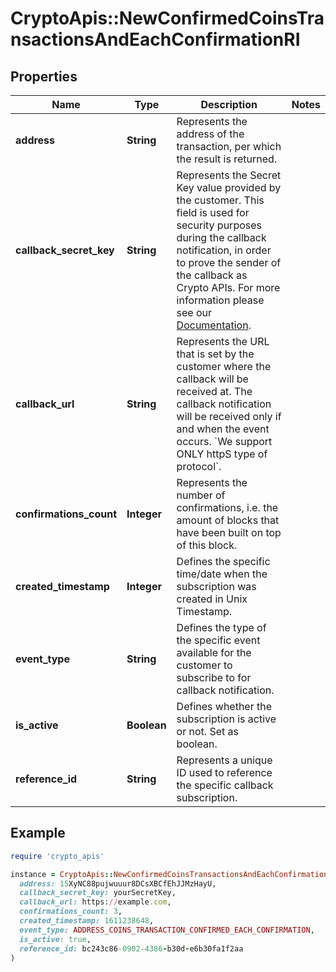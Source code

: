 # CryptoApis::NewConfirmedCoinsTransactionsAndEachConfirmationRI

## Properties

| Name | Type | Description | Notes |
| ---- | ---- | ----------- | ----- |
| **address** | **String** | Represents the address of the transaction, per which the result is returned. |  |
| **callback_secret_key** | **String** | Represents the Secret Key value provided by the customer. This field is used for security purposes during the callback notification, in order to prove the sender of the callback as Crypto APIs. For more information please see our [Documentation](https://developers.cryptoapis.io/technical-documentation/general-information/callbacks#callback-security). |  |
| **callback_url** | **String** | Represents the URL that is set by the customer where the callback will be received at. The callback notification will be received only if and when the event occurs. &#x60;We support ONLY httpS type of protocol&#x60;. |  |
| **confirmations_count** | **Integer** | Represents the number of confirmations, i.e. the amount of blocks that have been built on top of this block. |  |
| **created_timestamp** | **Integer** | Defines the specific time/date when the subscription was created in Unix Timestamp. |  |
| **event_type** | **String** | Defines the type of the specific event available for the customer to subscribe to for callback notification. |  |
| **is_active** | **Boolean** | Defines whether the subscription is active or not. Set as boolean. |  |
| **reference_id** | **String** | Represents a unique ID used to reference the specific callback subscription. |  |

## Example

```ruby
require 'crypto_apis'

instance = CryptoApis::NewConfirmedCoinsTransactionsAndEachConfirmationRI.new(
  address: 15XyNC88pujwuuur8DCsXBCfEhJJMzHayU,
  callback_secret_key: yourSecretKey,
  callback_url: https://example.com,
  confirmations_count: 3,
  created_timestamp: 1611238648,
  event_type: ADDRESS_COINS_TRANSACTION_CONFIRMED_EACH_CONFIRMATION,
  is_active: true,
  reference_id: bc243c86-0902-4386-b30d-e6b30fa1f2aa
)
```

